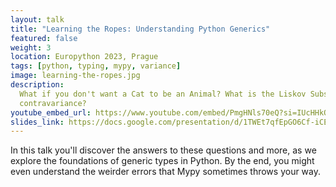 ```yaml
---
layout: talk
title: "Learning the Ropes: Understanding Python Generics"
featured: false
weight: 3
location: Europython 2023, Prague
tags: [python, typing, mypy, variance]
image: learning-the-ropes.jpg
description:
  What if you don't want a Cat to be an Animal? What is the Liskov Substitution Principle? And what on earth is
  contravariance?
youtube_embed_url: https://www.youtube.com/embed/PmgHNls70eQ?si=IUcHHkQgd2OgCJnf
slides_link: https://docs.google.com/presentation/d/1TWEt7qfEpGO6Cf-iCEyUq0IAnYmhDVNN6yuClY3VxSo/edit?usp=sharing
---
```


In this talk you'll discover the answers to these questions and more, as we explore the foundations of generic types in
Python. By the end, you might even understand the weirder errors that Mypy sometimes throws your way.
